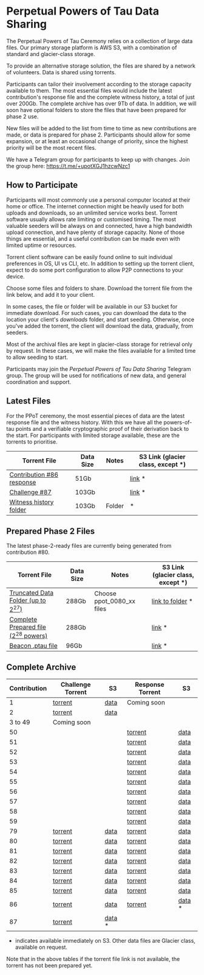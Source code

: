 # Perpetual Powers of Tau Data Sharing

The Perpetual Powers of Tau Ceremony relies on a collection of large data files. Our primary storage platform is AWS S3, with a combination of standard and glacier-class storage. 

To provide an alternative storage solution, the files are shared by a network of volunteers. Data is shared using torrents. 

Participants can tailor their involvement according to the storage capacity available to them. The most essential files would include the latest contribution's response file and the complete witness history, a total of just over 200Gb. The complete archive has over 9Tb of data. In addition, we will soon have optional folders to store the files that have been prepared for phase 2 use. 

New files will be added to the list from time to time as new contributions are made, or data is prepared for phase 2. Participants should allow for some expansion, or at least an occasional change of priority, since the highest priority will be the most recent files.

We have a Telegram group for participants to keep up with changes. Join the group here: https://t.me/+upotXGJ1hzcwNzc1


## How to Participate

Participants will most commonly use a personal computer located at their home or office. The internet connection might be heavily used for both uploads and downloads, so an unlimited service works best. Torrent software usually allows rate limiting or customised timing. The most valuable seeders will be always on and connected, have a high bandwidth upload connection, and have plenty of storage capacity. None of those things are essential, and a useful contribution can be made even with limited uptime or  resources.

Torrent client software can be easily found online to suit individual preferences in OS, UI vs CLI, etc. In addition to setting up the torrent client, expect to do some port configuration to allow P2P connections to your device. 

Choose some files and folders to share. Download the torrent file from the link below, and add it to your client. 

In some cases, the file or folder will be available in our S3 bucket for immediate download. For such cases, you can download the data to the location your client's _downloads_ folder, and start seeding. Otherwise, once you've added the torrent, the client will download the data, gradually, from seeders. 

Most of the archival files are kept in glacier-class storage for retrieval only by request. In these cases, we will make the files available for a limited time to allow seeding to start. 

Participants may join the *Perpetual Powers of Tau Data Sharing* Telegram group. The group will be used for notifications of new data, and general coordination and support. 

## Latest Files

For the PPoT ceremony, the most essential pieces of data are the latest response file and the witness history. With this we have all the powers-of-tau points and a verifiable cryptographic proof of their derivation back to the start. For participants with limited storage available, these are the torrents to prioritise.


| Torrent File | Data Size | Notes | S3 Link (glacier class, except *) |
|------|------|-------|----------|
| [Contribution #86 response](https://pse-trusted-setup-ppot.s3.eu-central-1.amazonaws.com/torrents/response_0086_nebra.torrent) | 51Gb | | [link](https://pse-trusted-setup-ppot.s3.eu-central-1.amazonaws.com/response_0086_nebra) * | 
| [Challenge #87](https://pse-trusted-setup-ppot.s3.eu-central-1.amazonaws.com/torrents/challenge_0087.torrent) | 103Gb |  | [link](https://pse-trusted-setup-ppot.s3.eu-central-1.amazonaws.com/challenge_0087) * |
| [Witness history folder](https://pse-trusted-setup-ppot.s3.eu-central-1.amazonaws.com/torrents/witness-history-86.torrent) | 103Gb | Folder | * |


## Prepared Phase 2 Files

The latest phase-2-ready files are currently being generated from contribution #80. 

| Torrent File | Data Size | Notes | S3 Link (glacier class, except *) |
|--------------|-----------|-------|---|
| [Truncated Data Folder (up to $2^{27}$)](https://pse-trusted-setup-ppot.s3.eu-central-1.amazonaws.com/torrents/ppot_0080_1-27.torrent) | 288Gb | Choose ppot_0080_xx files |  [link to folder](https://pse-trusted-setup-ppot.s3.eu-central-1.amazonaws.com/pot28_0080/index.html)  *  |
| [Complete Prepared file ($2^{28}$ powers)](https://pse-trusted-setup-ppot.s3.eu-central-1.amazonaws.com/torrents/ppot_0080_final.torrent) | 288Gb | | [link](https://pse-trusted-setup-ppot.s3.eu-central-1.amazonaws.com/pot28_0080/ppot_0080_prepared.ptau) * |
| [Beacon .ptau file](https://pse-trusted-setup-ppot.s3.eu-central-1.amazonaws.com/torrents/ppot_0080_beacon.ptau.torrent) | 96Gb |  | [link](https://pse-trusted-setup-ppot.s3.eu-central-1.amazonaws.com/pot28_0080/ppot_0080_beacon.ptau) * |

## Complete Archive

| Contribution | Challenge Torrent | S3 | Response Torrent | S3 |
|---|--|--|--|--|
| 1 | [torrent](https://pse-trusted-setup-ppot.s3.eu-central-1.amazonaws.com/torrents/challenge_initial.torrent) | [data](https://pse-trusted-setup-ppot.s3.eu-central-1.amazonaws.com/challenge_initial) | Coming soon ||
| 2 | [torrent](https://pse-trusted-setup-ppot.s3.eu-central-1.amazonaws.com/torrents/challenge_0002_kobi.torrent) | [data](https://pse-trusted-setup-ppot.s3.eu-central-1.amazonaws.com/challenge_0002_kobi) |  || 
| 3 to 49 |  Coming soon ||||
| 50 ||| [ torrent](https://pse-trusted-setup-ppot.s3.eu-central-1.amazonaws.com/torrents/response_0050_weijie.torrent) | [data](https://pse-trusted-setup-ppot.s3.eu-central-1.amazonaws.com/response_0050_weijie)  |
| 51 ||| [torrent](https://pse-trusted-setup-ppot.s3.eu-central-1.amazonaws.com/torrents/response_0051_joe.torrent) | [data](https://pse-trusted-setup-ppot.s3.eu-central-1.amazonaws.com/response_0051_joe) |
| 52 ||| [torrent](https://pse-trusted-setup-ppot.s3.eu-central-1.amazonaws.com/torrents/response_0052_zaki.torrent) | [data](https://pse-trusted-setup-ppot.s3.eu-central-1.amazonaws.com/response_0052_zaki) |
| 53 ||| [torrent](https://pse-trusted-setup-ppot.s3.eu-central-1.amazonaws.com/torrents/response_0053_juan.torrent) | [data](https://pse-trusted-setup-ppot.s3.eu-central-1.amazonaws.com/response_0053_juan) |
| 54 ||| [torrent](https://pse-trusted-setup-ppot.s3.eu-central-1.amazonaws.com/torrents/response_0054_jarrad.torrent) | [data](https://pse-trusted-setup-ppot.s3.eu-central-1.amazonaws.com/response_0054_jarrad) |
| 55 ||| [torrent](https://pse-trusted-setup-ppot.s3.eu-central-1.amazonaws.com/torrents/response_0055_tyler.torrent) |  [data](https://pse-trusted-setup-ppot.s3.eu-central-1.amazonaws.com/response_0055_tyler) |
| 56 ||| [torrent](https://pse-trusted-setup-ppot.s3.eu-central-1.amazonaws.com/torrents/response_0056_auryn.torrent) |  [data](https://pse-trusted-setup-ppot.s3.eu-central-1.amazonaws.com/response_0056_auryn) |
| 57 ||| [torrent](https://pse-trusted-setup-ppot.s3.eu-central-1.amazonaws.com/torrents/response_0057_gisli.torrent) |  [data](https://pse-trusted-setup-ppot.s3.eu-central-1.amazonaws.com/response_0057_gisli) |
| 58 ||| [torrent](https://pse-trusted-setup-ppot.s3.eu-central-1.amazonaws.com/torrents/response_0058_rasikh.torrent) | [data](https://pse-trusted-setup-ppot.s3.eu-central-1.amazonaws.com/response_0058_rasikh) |
| 59 ||| [torrent](https://pse-trusted-setup-ppot.s3.eu-central-1.amazonaws.com/torrents/response_0078_soham.torrent) |  [data](https://pse-trusted-setup-ppot.s3.eu-central-1.amazonaws.com/response_0078_soham) |
| 79 | [torrent](https://pse-trusted-setup-ppot.s3.eu-central-1.amazonaws.com/torrents/challenge_0079_a.torrent) | [data](https://pse-trusted-setup-ppot.s3.eu-central-1.amazonaws.com/challenge_0079)  | [torrent](https://pse-trusted-setup-ppot.s3.eu-central-1.amazonaws.com/torrents/response_0079_atheartengineer.torrent) | [data](https://pse-trusted-setup-ppot.s3.eu-central-1.amazonaws.com/response_0079_atheartengineer) |
| 80 | [torrent](https://pse-trusted-setup-ppot.s3.eu-central-1.amazonaws.com/torrents/challenge_0080.torrent) | [data](https://pse-trusted-setup-ppot.s3.eu-central-1.amazonaws.com/challenge_0080) | [torrent](https://pse-trusted-setup-ppot.s3.eu-central-1.amazonaws.com/torrents/response_0080_carter.torrent) | [data](https://pse-trusted-setup-ppot.s3.eu-central-1.amazonaws.com/response_0080_carter)  | 
| 81 | [torrent](https://pse-trusted-setup-ppot.s3.eu-central-1.amazonaws.com/torrents/challenge_0081.torrent) | [data](https://pse-trusted-setup-ppot.s3.eu-central-1.amazonaws.com/challenge_0081) | [torrent](https://pse-trusted-setup-ppot.s3.eu-central-1.amazonaws.com/torrents/response_0081_aayush.torrent) | [data](https://pse-trusted-setup-ppot.s3.eu-central-1.amazonaws.com/response_0081_aayush) |
| 82 | [torrent](https://pse-trusted-setup-ppot.s3.eu-central-1.amazonaws.com/torrents/challenge_0082.torrent) | [data](https://pse-trusted-setup-ppot.s3.eu-central-1.amazonaws.com/challenge_0082) | [torrent](https://pse-trusted-setup-ppot.s3.eu-central-1.amazonaws.com/torrents/response_0082_ali.torrent) | [data](https://pse-trusted-setup-ppot.s3.eu-central-1.amazonaws.com/response_0082_ali) |
| 83 | [torrent](https://pse-trusted-setup-ppot.s3.eu-central-1.amazonaws.com/torrents/challenge_0083.torrent) |   [data](https://pse-trusted-setup-ppot.s3.eu-central-1.amazonaws.com/challenge_0083.torrent) | [torrent](https://pse-trusted-setup-ppot.s3.eu-central-1.amazonaws.com/torrents/response_0083_yi.torrent) | [data](https://pse-trusted-setup-ppot.s3.eu-central-1.amazonaws.com/response_0083_yi) |
| 84 | [torrent](https://pse-trusted-setup-ppot.s3.eu-central-1.amazonaws.com/torrents/challenge_0084.torrent) | [data](https://pse-trusted-setup-ppot.s3.eu-central-1.amazonaws.com/challenge_0084) | [torrent](https://pse-trusted-setup-ppot.s3.eu-central-1.amazonaws.com/torrents/response_0084_jpw.torrent) | [data](https://pse-trusted-setup-ppot.s3.eu-central-1.amazonaws.com/response_0084_jpw) |
| 85 | [torrent](https://pse-trusted-setup-ppot.s3.eu-central-1.amazonaws.com/torrents/challenge_0085.torrent) | [data](https://pse-trusted-setup-ppot.s3.eu-central-1.amazonaws.com/challenge_0085) | [torrent](https://pse-trusted-setup-ppot.s3.eu-central-1.amazonaws.com/torrents/response_0085_zircuit.torrent) | [data](https://pse-trusted-setup-ppot.s3.eu-central-1.amazonaws.com/response_0085_zircuit) |
| 86 | [torrent](https://pse-trusted-setup-ppot.s3.eu-central-1.amazonaws.com/torrents/challenge_0086.torrent) | [data](https://pse-trusted-setup-ppot.s3.eu-central-1.amazonaws.com/challenge_0086) | [torrent](https://pse-trusted-setup-ppot.s3.eu-central-1.amazonaws.com/torrents/response_0086_nebra.torrent) | [data](https://pse-trusted-setup-ppot.s3.eu-central-1.amazonaws.com/response_0086_nebra) * |
| 87 | [torrent](https://pse-trusted-setup-ppot.s3.eu-central-1.amazonaws.com/torrents/challenge_0087.torrent) | [data](https://pse-trusted-setup-ppot.s3.eu-central-1.amazonaws.com/challenge_0087) * |

* indicates available immediately on S3. Other data files are Glacier class, available on request.

Note that in the above tables if the torrent file link is not available, the torrent has not been prepared yet.
